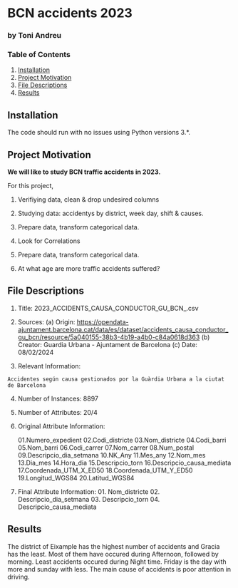 # BCN accidents 2023

### by Toni Andreu

### Table of Contents

1. [Installation](#installation)
2. [Project Motivation](#motivation)
3. [File Descriptions](#files)
4. [Results](#results)

## Installation <a name="installation"></a>

The code should run with no issues using Python versions 3.*.

## Project Motivation<a name="motivation"></a>

**We will like to study BCN traffic accidents in 2023.**

For this project,

1. Verifiying data, clean & drop undesired columns
  
2. Studying data: accidentys by district, week day, shift & causes.

3. Prepare data, transform categorical data.

4. Look for Correlations

5. Prepare data, transform categorical data.

6. At what age are more traffic accidents suffered?


## File Descriptions <a name="files"></a>

  1. Title: 2023_ACCIDENTS_CAUSA_CONDUCTOR_GU_BCN_.csv

  2. Sources:
    (a) Origin:  https://opendata-ajuntament.barcelona.cat/data/es/dataset/accidents_causa_conductor_gu_bcn/resource/5a040155-38b3-4b19-a4b0-c84a0618d363
    (b) Creator:  Guardia Urbana - Ajuntament de Barcelona 
    (c) Date: 08/02/2024

  3. Relevant Information:

    Accidentes según causa gestionados por la Guàrdia Urbana a la ciutat de Barcelona

  4. Number of Instances: 8897

  5. Number of Attributes: 20/4

  6. Original Attribute Information:

      01.Numero_expedient
      02.Codi_districte
      03.Nom_districte
      04.Codi_barri
      05.Nom_barri
      06.Codi_carrer
      07.Nom_carrer
      08.Num_postal
      09.Descripcio_dia_setmana
      10.NK_Any 
    11.Mes_any
    12.Nom_mes
    13.Dia_mes
    14.Hora_dia
    15.Descripcio_torn
    16.Descripcio_causa_mediata
    17.Coordenada_UTM_X_ED50
    18.Coordenada_UTM_Y_ED50
    19.Longitud_WGS84
    20.Latitud_WGS84

  7. Final Attribute Information:
    01.   Nom_districte
    02.   Descripcio_dia_setmana
    03.   Descripcio_torn
    04.   Descripcio_causa_mediata


## Results<a name="results"></a>

The district of Eixample has the highest number of accidents and Gracia has the least. Most of them have occured during Afternoon, followed by morning. Least accidents occured during Night time. Friday is the day with more and sunday with less. The main cause of accidents is poor attention in driving.




